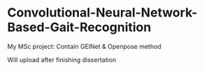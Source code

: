 # Convolutional-Neural-Network-Based-Gait-Recognition
My MSc project: Contain GEINet &amp; Openpose method

Will upload after finishing dissertation
